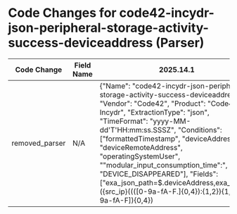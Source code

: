 # Code Changes for code42-incydr-json-peripheral-storage-activity-success-deviceaddress (Parser)

| Code Change | Field Name | 2025.14.1 | 2025.15.1 |
|-------------|------------|-----------|------------|
| removed_parser | N/A | {"Name": "code42-incydr-json-peripheral-storage-activity-success-deviceaddress", "Vendor": "Code42", "Product": "Code42 Incydr", "ExtractionType": "json", "TimeFormat": "yyyy-MM-dd'T'HH:mm:ss.SSSZ", "Conditions": ["formattedTimestamp", "deviceAddress", "deviceRemoteAddress", "operatingSystemUser", "\"modular_input_consumption_time\":", "DEVICE_DISAPPEARED"], "Fields": ["exa_json_path=$.deviceAddress,exa_regex=({src_ip}((([0-9a-fA-F.]{0,4}):{1,2}){1,7}([0-9a-fA-F]){0,4})|(((25[0-5]|(2[0-4]|1\d|[0-9]|)\d)\.?\b){4}))(:({src_port}\d+))?", "exa_json_path=$.deviceRemoteAddress,exa_regex=({src_translated_ip}\d{1,3}\.\d{1,3}\.\d{1,3}\.\d{1,3})", "exa_json_path=$.deviceRemoteAddress,exa_regex=({src_translated_ip}\w{0,4}:\w{0,4}:\w{0,4}:\w{0,4}:\w{0,4}:\w{0,4}:\w{0,4}:\w{0,4})", "exa_json_path=$.timestamp,exa_field_name=time", "exa_json_path=$.userUid,exa_field_name=user_uid", "exa_json_path=$.eventType,exa_field_name=operation", "exa_json_path=$.detectionDevice.busType,exa_field_name=device_class", "exa_json_path=$.deviceGuid,exa_field_name=device_id", "exa_json_path=$.detectionDevice.deviceName,exa_field_name=device_description", "exa_json_path=$.detectionDevice.mediaName,exa_field_name=device_description", "exa_json_path=$.detectionDevice.serialNumber,exa_field_name=usb_serial_number,exa_match_expr=!InList(($.detectionDevice.serialNumber), \"unknown\")", "exa_json_path=$.detectionDevice.vendorName,exa_field_name=vendor_name", "exa_json_path=$.detectionDevice.volumes[0].volumeName,exa_field_name=drive_letter"], "DupFields": ["vendor_name->usb_vendor"], "ParserVersion": "v1.0.0"} | N/A |